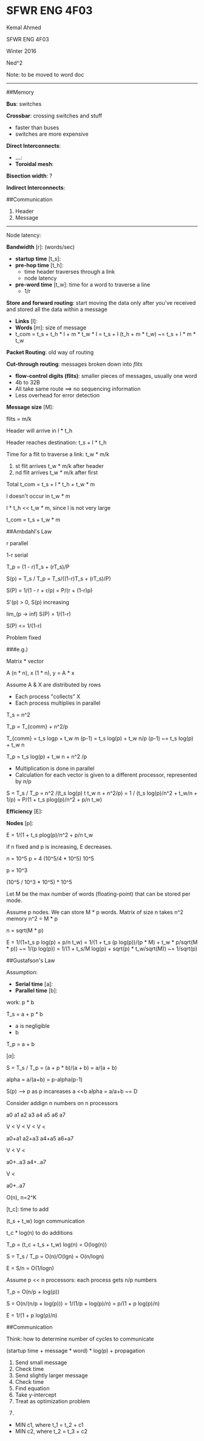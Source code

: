 SFWR ENG 4F03
=============

Kemal Ahmed

SFWR ENG 4F03

Winter 2016

Ned^2

Note: to be moved to word doc

-------------------

##Memory

**Bus**: switches

**Crossbar**: crossing switches and stuff

* faster than buses
* switches are more expensive

**Direct Interconnects**: 

* **...**: 
* **Toroidal mesh**: 

**Bisection width**: ?

**Indirect Interconnects**:

##Communication

1. Header
2. Message

---

Node latency:

**Bandwidth** [r]: (words/sec)

* **startup time** [t_s]:
* **pre-hop time** [t_h]:
	* time header traverses through a link
	* node latency
* **pre-word time** [t_w]: time for a word to traverse a line
	* 1/r

**Store and forward routing**: start moving the data only after you've received and stored all the data within a message

* **Links** [l]:
* **Words** [m]: size of message
* t_com = t_s + t_h * l + m * t_w * l
= t_s + l (t_h + m * t_w)
~= t_s + l * m * t_w

**Packet Routing**: old way of routing

**Cut-through routing**: messages broken down into *flits*

* **flow-control digits (flits)**: smaller pieces of messages, usually one word
* 4b to 32B
* All take same route ==> no sequencing information
* Less overhead for error detection

**Message size** [M]:

flits = m/k

Header will arrive in l * t_h

Header reaches destination: t_s + l * t_h

Time for a flit to traverse a link: t_w * m/k

1. st flit arrives t_w * m/k after header
2. nd flit arrives t_w * m/k after first

Total t_com = t_s + l * t_h + t_w * m

l doesn't occur in t_w * m

l * t_h << t_w * m, since l is not very large

t_com = t_s + t_w * m

##Ambdahl's Law

r parallel

1-r serial

T_p = (1 - r)T_s + (rT_s)/P

S(p) = T_s / T_p = T_s/((1-r)T_s + (rT_s)/P)

S(P) = 1/(1 - r + r/p) = P/(r + (1-r)p)

S'(p) > 0, S(p) increasing

lim_(p -> inf) S(P) = 1/(1-r)

S(P) <= 1/(1-r)

Problem fixed

###e.g.)

Matrix * vector

A (n * n), x (1 * n), y = A * x

Assume A & X are distributed by rows

* Each process "collects" X
* Each process multiplies in parallel

T_s = n^2

T_p = T_{comm} + n^2/p

T_{comm} = t_s logp + t_w m (p-1)
= t_s log(p) + t_w n/p (p-1)
~= t_s log(p) + t_w n

T_p = t_s log(p) + t_w n + n^2 /p

* Multiplication is done in parallel
* Calculation for each vector is given to a different processor, represented by n/p

S = T_s / T_p
= n^2 /(t_s log(p) t t_w n + n^2/p)
= 1 / (t_s log(p)/n^2 + t_w/n + 1/p)
= P/(1 + t_s plog(p)/n^2 + p/n t_w)

**Efficiency** [E]:

**Nodes** [p]:

E = 1/(1 + t_s plog(p)/n^2 + p/n t_w

if n fixed and p is increasing, E decreases.

n = 10^5
p = 4
(10^5/4 * 10^5) 10^5

p = 10^3

(10^5 / 10^3 * 10^5) * 10^5

Let M be the max number of words (floating-point) that can be stored per mode.

Assume p nodes. We can store M * p words. Matrix of size n takes n^2 memory n^2 = M * p

n = sqrt(M * p)

E = 1/(1+t_s p log(p) + p/n t_w)
= 1/(1 + t_s (p log(p))/(p * M) + t_w * p/sqrt(M * p))
~= 1/(p log(p))
= 1/(1 + t_s/M log(p) + sqrt(p) * t_w/sqrt(M))
~= 1/sqrt(p)

##Gustafson's Law

Assumption:

* **Serial time** [a]:
* **Parallel time** [b]:

work: p * b

T_s = a + p * b

* a is negligible
* b

T_p = a + b

[$\alpha$]:

S = T_s / T_p
= (a + p * b)/(a + b)
= a/(a + b)

alpha = a/(a+b)
= p-alpha(p-1)

S(p) --> p
as p incareases
a <<b
alpha = a/a+b ~= D


Consider addign n numbers on n processors

a0	a1	a2	a3	a4	a5	a6	a7

V	<	V	<	V	<	V	<

a0+a1	a2+a3	a4+a5	a6+a7

V		<		V		<

a0+..a3			a4+..a7

V				<

a0+..a7

O(n), n=2^K

[t_c]: time to add

(t_s + t_w) logn communication

t_c * log(n) to do additions

T_p = (t_c + t_s + t_w) log(n) = O(log(n))

S = T_s / T_p = O(n)/O(lgn) = O(n/logn)

E = S/n = O(1/logn)

Assume p << n processors: each process gets n/p numbers

T_p = O(n/p + log(p))

S = O(n/(n/p + log(p))) = 1/(1/p + log(p)/n) = p/(1 + p log(p)/n)

E = 1/(1 + p log(p)/n)

##Communication

Think: how to determine number of cycles to communicate

(startup time + message * word) * log(p) + propagation

1. Send small message
2. Check time
3. Send slightly larger message
4. Check time
5. Find equation
6. Take y-intercept
7. Treat as optimization problem

7)

* MIN c1, where t_1 = t_2 + c1
* MIN c2, where t_2 = t_3 + c2
